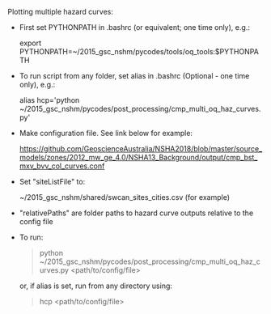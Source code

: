 Plotting multiple hazard curves:

* First set PYTHONPATH in .bashrc (or equivalent; one time only), e.g.:

	export PYTHONPATH=~/2015_gsc_nshm/pycodes/tools/oq_tools:$PYTHONPATH
	
* To run script from any folder, set alias in .bashrc (Optional - one time only), e.g.:

	alias hcp='python ~/2015_gsc_nshm/pycodes/post_processing/cmp_multi_oq_haz_curves.py'

* Make configuration file.  See link below for example:

	https://github.com/GeoscienceAustralia/NSHA2018/blob/master/source_models/zones/2012_mw_ge_4.0/NSHA13_Background/output/cmp_bst_mxv_bvv_col_curves.conf
	
* Set "siteListFile" to:
	
	~/2015_gsc_nshm/shared/swcan_sites_cities.csv (for example)

* "relativePaths" are folder paths to hazard curve outputs relative to the config file

* To run:

	> python ~/2015_gsc_nshm/pycodes/post_processing/cmp_multi_oq_haz_curves.py <path/to/config/file>
	
	or, if alias is set, run from any directory using:
	
	> hcp <path/to/config/file>